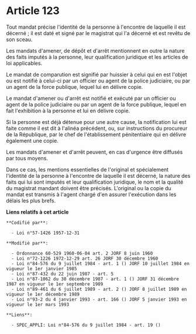 # Article 123

Tout mandat précise l'identité de la personne à l'encontre de laquelle il est décerné ; il est daté et signé par le magistrat
qui l'a décerné et est revêtu de son sceau.

Les mandats d'amener, de dépôt et d'arrêt mentionnent en outre la nature des faits imputés à la personne, leur qualification
juridique et les articles de loi applicables.

Le mandat de comparution est signifié par huissier à celui qui en est l'objet ou est notifié à celui-ci par un officier ou
agent de la police judiciaire, ou par un agent de la force publique, lequel lui en délivre copie.

Le mandat d'amener ou d'arrêt est notifié et exécuté par un officier ou agent de la police judiciaire ou par un agent de la
force publique, lequel en fait l'exhibition à la personne et lui en délivre copie.

Si la personne est déjà détenue pour une autre cause, la notification lui est faite comme il est dit à l'alinéa précédent,
ou, sur instructions du procureur de la République, par le chef de l'établissement  pénitentiaire qui en délivre également
une copie.

Les mandats d'amener et d'arrêt peuvent, en cas d'urgence être diffusés par tous moyens.

Dans ce cas, les mentions essentielles de l'original et spécialement l'identité de la personne à l'encontre de laquelle il
est décerné, la nature des faits qui lui sont imputés et leur qualification juridique, le nom et la qualité du magistrat
mandant doivent être précisés. L'original ou la copie du mandat est transmis à l'agent chargé d'en assurer l'exécution dans
les délais les plus brefs.

**Liens relatifs à cet article**

	**Codifié par**:

	  - Loi n°57-1426 1957-12-31

	**Modifié par**:

	  - Ordonnance 60-529 1960-06-04 art. 2 JORF 8 juin 1960
	  - Loi n°72-1226 1972-12-29 art. 26 JORF 30 décembre 1960
	  - Loi n°84-576 du 9 juillet 1984 - art. 1 () JORF 10 juillet 1984 en vigueur le 1er janvier 1985
	  - Loi n°87-432 du 22 juin 1987 - art. 5
	  - Loi n°87-1062 du 30 décembre 1987 - art. 1 () JORF 31 décembre 1987 en vigueur le 1er septembre 1989
	  - Loi n°89-461 du 6 juillet 1989 - art. 2 () JORF 8 juillet 1989 en vigueur le 1er décembre 1989
	  - Loi n°93-2 du 4 janvier 1993 - art. 166 () JORF 5 janvier 1993 en vigueur le 1er mars 1993

	**Liens**:

	  - SPEC_APPLI: Loi n°84-576 du 9 juillet 1984 - art. 19 ()
